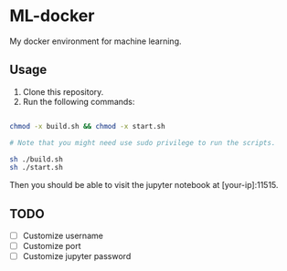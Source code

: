# ML-docker

My docker environment for machine learning.

## Usage

1. Clone this repository.
2. Run the following commands:

```bash

chmod -x build.sh && chmod -x start.sh

# Note that you might need use sudo privilege to run the scripts.

sh ./build.sh
sh ./start.sh

```

Then you should be able to visit the jupyter notebook at [your-ip]:11515.

## TODO

- [ ] Customize username
- [ ] Customize port
- [ ] Customize jupyter password